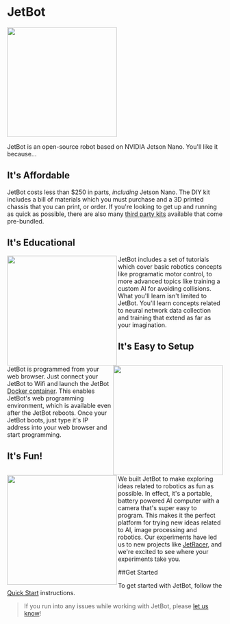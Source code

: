 # JetBot

<!--[<img src="https://img.shields.io/discord/553852754058280961.svg">](https://discord.gg/Ady6NtF) -->


<img src="platform/images/jetson-jetbot-illustration_800x630.png" style="height:256px">

JetBot is an open-source robot based on NVIDIA Jetson Nano.  You'll like
it because...

## It's Affordable

JetBot costs less than $250 in parts, *including* Jetson Nano. The DIY kit includes a bill of materials
which you must purchase and a 3D printed chassis that you can print, or order.  If you're looking to get
up and running as quick as possible, there are also many [third party kits](platform/third_party) available
that come pre-bundled.

## It's Educational

<img src="https://nvidia.box.com/shared/static/w88yo1c4bbzya2jxu11ncakt8kvqskpv.gif" style="height:256px" align="left">

JetBot includes a set of tutorials which cover basic robotics concepts like programatic motor control, to more advanced topics like training a custom AI for avoiding collisions.  What you'll learn isn't limited to JetBot.  You'll learn concepts related to neural network data collection and training that extend as far as your imagination.

## It's Easy to Setup

<img src="https://nvidia.box.com/shared/static/4kpi7p75z7evukuda83ymnyh2vwyjw5w.gif" style="height:256px"  align="right">

JetBot is programmed from your web browser.  Just connect your JetBot to Wifi and launch the JetBot [Docker container](docker/README.md).  This enables JetBot's web programming environment, which is available even after the JetBot reboots.  Once your JetBot boots, just type it's IP address into your web browser and start programming.  


## It's Fun!

<img src="https://nvidia.box.com/shared/static/rq3a3dkfaqw8zrjxd67csil83hllpuc7.gif" style="height:256px" align="left">

We built JetBot to make exploring ideas related to robotics as fun as possible.  In effect, it's a portable, battery powered
AI computer with a camera that's super easy to program.  This makes it the perfect platform for trying new ideas
related to AI, image processing and robotics.  Our experiments have led us to new projects like [JetRacer](https://github.com/NVIDIA-AI-IOT/jetracer), 
and we're excited to see where your experiments take you.


##Get Started

To get started with JetBot, follow the [Quick Start](platform/README.md) instructions.

> If you run into any issues while working with JetBot, please [let us know](https://github.com/NVIDIA-AI-IOT/jetbot/issues)!